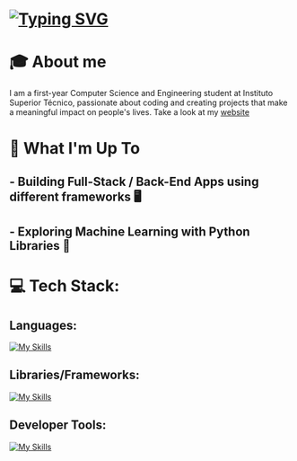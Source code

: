 # [![Typing SVG](https://readme-typing-svg.demolab.com?font=Markdown&weight=100&size=30&pause=1000&color=FFFFFF&background=781CFF00&width=435&lines=Hello!+I'm+Afonso+Manata+%F0%9F%91%8B;I'm+a+CS+Student++%F0%9F%92%BB)](https://afonsomanata.com)

# 🎓 About me 
  I am a first-year Computer Science and Engineering student at Instituto Superior Técnico, passionate about coding and creating projects that make a meaningful impact on people's lives. Take a look at my [website](https://afonsomanata.com)


# 🚀 What I'm Up To

## - Building Full-Stack / Back-End Apps using different frameworks 🖥️

## - Exploring Machine Learning with Python Libraries 🤖 


# 💻 Tech Stack:
## Languages: 
[![My Skills](https://skillicons.dev/icons?i=go,py,ts,js,c,html,css)](https://afonsomanata.com)
## Libraries/Frameworks: 
[![My Skills](https://skillicons.dev/icons?i=postgres,nodejs,express,react,sqlite,docker)](https://afonsomanata.com)
## Developer Tools: 
[![My Skills](https://skillicons.dev/icons?i=git,postman,neovim,github)](https://afonsomanata.com)
 
